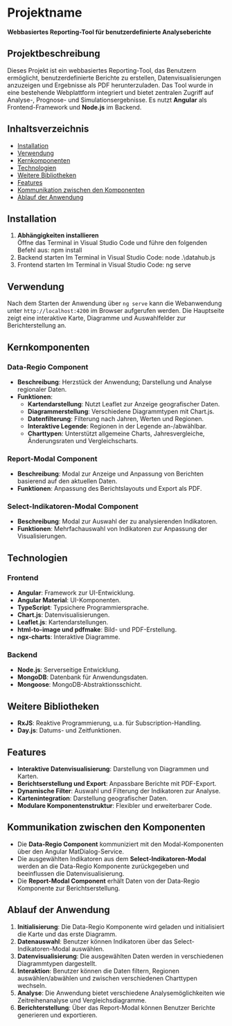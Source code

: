 
# Projektname
**Webbasiertes Reporting-Tool für benutzerdefinierte Analyseberichte**

## Projektbeschreibung
Dieses Projekt ist ein webbasiertes Reporting-Tool, das Benutzern ermöglicht, benutzerdefinierte Berichte zu erstellen, Datenvisualisierungen anzuzeigen und Ergebnisse als PDF herunterzuladen. Das Tool wurde in eine bestehende Webplattform integriert und bietet zentralen Zugriff auf Analyse-, Prognose- und Simulationsergebnisse. Es nutzt **Angular** als Frontend-Framework und **Node.js** im Backend.

## Inhaltsverzeichnis
- [Installation](#installation)
- [Verwendung](#verwendung)
- [Kernkomponenten](#kernkomponenten)
- [Technologien](#technologien)
- [Weitere Bibliotheken](#weitere-bibliotheken)
- [Features](#features)
- [Kommunikation zwischen den Komponenten](#kommunikation-zwischen-den-komponenten)
- [Ablauf der Anwendung](#ablauf-der-anwendung)

## Installation
1. **Abhängigkeiten installieren**  
   Öffne das Terminal in Visual Studio Code und führe den folgenden Befehl aus:
   npm install
2. Backend starten
Im Terminal in Visual Studio Code:
node .\datahub.js
3. Frontend starten
Im Terminal in Visual Studio Code:
ng serve

## Verwendung
Nach dem Starten der Anwendung über `ng serve` kann die Webanwendung unter `http://localhost:4200` im Browser aufgerufen werden. Die Hauptseite zeigt eine interaktive Karte, Diagramme und Auswahlfelder zur Berichterstellung an.

## Kernkomponenten
### Data-Regio Component
- **Beschreibung**: Herzstück der Anwendung; Darstellung und Analyse regionaler Daten.
- **Funktionen**:
  - **Kartendarstellung**: Nutzt Leaflet zur Anzeige geografischer Daten.
  - **Diagrammerstellung**: Verschiedene Diagrammtypen mit Chart.js.
  - **Datenfilterung**: Filterung nach Jahren, Werten und Regionen.
  - **Interaktive Legende**: Regionen in der Legende an-/abwählbar.
  - **Charttypen**: Unterstützt allgemeine Charts, Jahresvergleiche, Änderungsraten und Vergleichscharts.

### Report-Modal Component
- **Beschreibung**: Modal zur Anzeige und Anpassung von Berichten basierend auf den aktuellen Daten.
- **Funktionen**: Anpassung des Berichtslayouts und Export als PDF.

### Select-Indikatoren-Modal Component
- **Beschreibung**: Modal zur Auswahl der zu analysierenden Indikatoren.
- **Funktionen**: Mehrfachauswahl von Indikatoren zur Anpassung der Visualisierungen.

## Technologien
### Frontend
- **Angular**: Framework zur UI-Entwicklung.
- **Angular Material**: UI-Komponenten.
- **TypeScript**: Typsichere Programmiersprache.
- **Chart.js**: Datenvisualisierungen.
- **Leaflet.js**: Kartendarstellungen.
- **html-to-image und pdfmake**: Bild- und PDF-Erstellung.
- **ngx-charts**: Interaktive Diagramme.

### Backend
- **Node.js**: Serverseitige Entwicklung.
- **MongoDB**: Datenbank für Anwendungsdaten.
- **Mongoose**: MongoDB-Abstraktionsschicht.

## Weitere Bibliotheken
- **RxJS**: Reaktive Programmierung, u.a. für Subscription-Handling.
- **Day.js**: Datums- und Zeitfunktionen.

## Features
- **Interaktive Datenvisualisierung**: Darstellung von Diagrammen und Karten.
- **Berichtserstellung und Export**: Anpassbare Berichte mit PDF-Export.
- **Dynamische Filter**: Auswahl und Filterung der Indikatoren zur Analyse.
- **Kartenintegration**: Darstellung geografischer Daten.
- **Modulare Komponentenstruktur**: Flexibler und erweiterbarer Code.

## Kommunikation zwischen den Komponenten
- Die **Data-Regio Component** kommuniziert mit den Modal-Komponenten über den Angular MatDialog-Service.
- Die ausgewählten Indikatoren aus dem **Select-Indikatoren-Modal** werden an die Data-Regio Komponente zurückgegeben und beeinflussen die Datenvisualisierung.
- Die **Report-Modal Component** erhält Daten von der Data-Regio Komponente zur Berichtserstellung.

## Ablauf der Anwendung
1. **Initialisierung**: Die Data-Regio Komponente wird geladen und initialisiert die Karte und das erste Diagramm.
2. **Datenauswahl**: Benutzer können Indikatoren über das Select-Indikatoren-Modal auswählen.
3. **Datenvisualisierung**: Die ausgewählten Daten werden in verschiedenen Diagrammtypen dargestellt.
4. **Interaktion**: Benutzer können die Daten filtern, Regionen auswählen/abwählen und zwischen verschiedenen Charttypen wechseln.
5. **Analyse**: Die Anwendung bietet verschiedene Analysemöglichkeiten wie Zeitreihenanalyse und Vergleichsdiagramme.
6. **Berichterstellung**: Über das Report-Modal können Benutzer Berichte generieren und exportieren.
